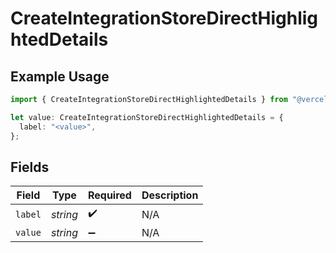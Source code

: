 # CreateIntegrationStoreDirectHighlightedDetails

## Example Usage

```typescript
import { CreateIntegrationStoreDirectHighlightedDetails } from "@vercel/sdk/models/createintegrationstoredirectop.js";

let value: CreateIntegrationStoreDirectHighlightedDetails = {
  label: "<value>",
};
```

## Fields

| Field              | Type               | Required           | Description        |
| ------------------ | ------------------ | ------------------ | ------------------ |
| `label`            | *string*           | :heavy_check_mark: | N/A                |
| `value`            | *string*           | :heavy_minus_sign: | N/A                |